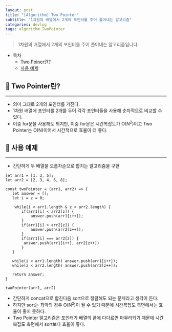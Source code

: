 ```yaml
---
layout: post
title: "[Algorithm] Two Pointer"
subtitle: "1차원의 배열에서 2개의 포인터를 주어 풀어내는 알고리즘"
categories: devlog
tags: algorithm TwoPointer
---
```


> 1차원의 배열에서 2개의 포인터를 주어 풀어내는 알고리즘입니다.

<!--more-->

- 목차
  - [Two Poiner란?](#-two-pointer란)
  - [사용 예제](#-사용-예제)

## 📌 Two Pointer란?

---

- 의미 그대로 2개의 포인터를 가진다.
- 1차원 배열에 포인터를 2개를 두어 각각 포인터들을 사용해 순차적으로 비교할 수 있다.
- 이중 for문을 사용해도 되지만, 이중 for문은 시간복잡도가 O(N<sup>2</sup>)이고 Two Pointer는 O(N)이어서 시간적으로 효율이 더 좋다.

## 📌 사용 예제

---

- 간단하게 두 배열을 오름차순으로 합치는 알고리즘을 구현

```
let arr1 = [1, 3, 5];
let arr2 = [2, 3, 4, 6, 8];

const twoPointer = (arr1, arr2) => {
   let answer = [];
   let i = z = 0;

    while(i < arr1.length & z < arr2.length) {
       if(arr1[i] < arr2[z]) {
           answer.push(arr1[i++]);
       }
       if(arr1[i] > arr2[z]) {
           answer.push(arr2[z++]);
       }
       if(arr1[i] === arr2[z]) {
        answer.push(arr1[i++], arr2[z++])
       }
   }

   while(i < arr1.length) answer.push(arr1[i++]);
   while(z < arr2.length) answer.push(arr2[z++]);

   return answer;
}

twoPointer(arr1, arr2)
```

- 간단하게 concat으로 합친다음 sort으로 정렬해도 되는 문제라고 생각이 든다.
- 하지만 sort는 최악의 경우 O(N<sup>2</sup>)이 될 수 있기 때문에 시간복잡도 측면에서는 효율이 좋지 못하다.
- Two Pointer 알고리즘은 포인터가 배열의 끝에 다다르면 마무리되기 때문에 시간복잡도 측면에서 sort보다 효율이 좋다.
